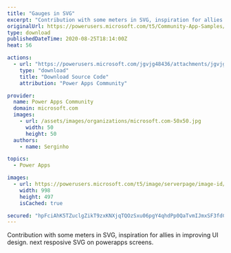 ```yaml
---
title: "Gauges in SVG"
excerpt: "Contribution with some meters in SVG, inspiration for allies in improving UI design. next resposive SVG on powerapps screens."
originalUrl: https://powerusers.microsoft.com/t5/Community-App-Samples/Gauges-in-SVG/td-p/668970
type: download
publishedDateTime: 2020-08-25T18:14:00Z
heat: 56

actions:
  - url: "https://powerusers.microsoft.com/jgvjg48436/attachments/jgvjg48436/AppFeedbackGallery/620/1/Components%20Gauges%20SVG.msapp"
    type: "download"
    title: "Download Source Code"
    attribution: "Power Apps Community"

provider:
  name: Power Apps Community
  domain: microsoft.com
  images:
    - url: /assets/images/organizations/microsoft.com-50x50.jpg
      width: 50
      height: 50
  authors:
    - name: Serginho

topics:
  - Power Apps

images:
  - url: https://powerusers.microsoft.com/t5/image/serverpage/image-id/173168i501FBD5690199FEE/image-size/large?v=1.0&px=999
    width: 998
    height: 497
    isCached: true

secured: "hpFciAhK5TZuclgZikT9zxKNXjqTQOzSxu06pgY4qhdPp0QaTvmIJmxSF3fdCiG9R5DxXGXQEIz77UHnhUlECuIFvY2V94o5DMhCWPaizcN/UVgSxJfWkypqPZmT+swEJvRd6kiaDEQLtTxBEVJuFGz8lGlZooOr7o7k4o+wBHJNaGSgk3/gfUG/CzOdq53AoChJQ0NX2ZsPeRLfRtorR6lxxcbrIsKA/ymvnN6xq3M7kmSNEclJsB0pseeocx3xYLMn3Gd+TLIu3/DWT8qvyWHYGDC8XPFosoiR3z2CbVVS/nXzxD9aRQ2Q/yTDMqZZpRAYIeIQHyEhZQhD9sQZ5OE/LCQBxdtv+uCGfrjYByhfVb+mNmUxwMsGprvFrlFDQqM1cSUdXKbnyr/LOXfh/g==;o+8lGFm3rE5YVixV25C80g=="
---
```

<p><span>Contribution with some meters in SVG, inspiration for allies in improving UI design. next resposive SVG on powerapps screens.</span></p>

